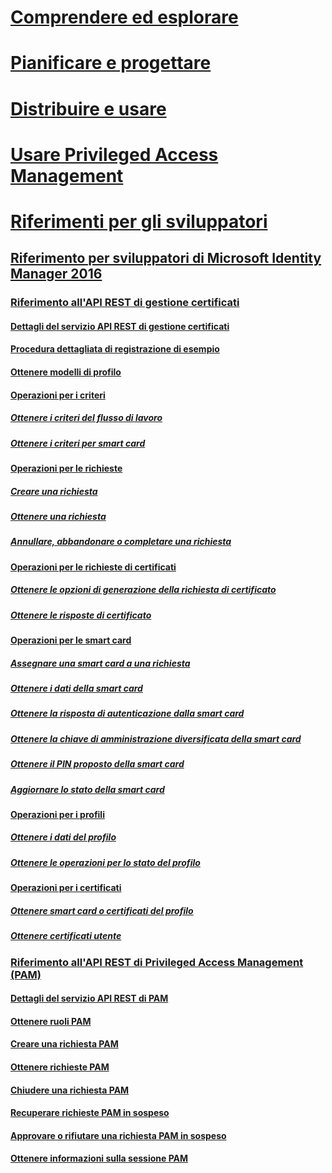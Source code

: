 # [Comprendere ed esplorare](/microsoft-identity-manager/understand-explore/microsoft-identity-manager-2016)
# [Pianificare e progettare](/microsoft-identity-manager/plan-design/microsoft-identity-manager-2016-supported-platforms)
# [Distribuire e usare](/microsoft-identity-manager/deploy-use/microsoft-identity-manager-deploy)
# [Usare Privileged Access Management](/microsoft-identity-manager/pam/privileged-identity-management-for-active-directory-domain-services)
# [Riferimenti per gli sviluppatori](microsoft-identity-manager-2016-developer-reference.md)
## [Riferimento per sviluppatori di Microsoft Identity Manager 2016](microsoft-identity-manager-2016-developer-reference.md)
### [Riferimento all'API REST di gestione certificati](certificate-management-rest-api-reference.md)
#### [Dettagli del servizio API REST di gestione certificati](certificate-management-rest-api-service-details.md)
#### [Procedura dettagliata di registrazione di esempio](sample-enrollment-walkthrough.md)
#### [Ottenere modelli di profilo](get-profile-templates.md)
#### [Operazioni per i criteri](policy-operations.md)
##### [Ottenere i criteri del flusso di lavoro](get-workflow-policy.md)
##### [Ottenere i criteri per smart card](get-smartcard-policy.md)
#### [Operazioni per le richieste](request-operations.md)
##### [Creare una richiesta](create-request.md)
##### [Ottenere una richiesta](get-request.md)
##### [Annullare, abbandonare o completare una richiesta](cancel-abandon-complete-request.md)
#### [Operazioni per le richieste di certificati](certificate-request-operations.md)
##### [Ottenere le opzioni di generazione della richiesta di certificato](get-certificate-request-generation-options.md)
##### [Ottenere le risposte di certificato](get-certificate-responses.md)
#### [Operazioni per le smart card](smartcard-operations.md)
##### [Assegnare una smart card a una richiesta](assign-smartcard-to-request.md)
##### [Ottenere i dati della smart card](get-smartcard-data.md)
##### [Ottenere la risposta di autenticazione dalla smart card](get-smartcard-authentication-response.md)
##### [Ottenere la chiave di amministrazione diversificata della smart card](get-smartcard-diversified-admin-key.md)
##### [Ottenere il PIN proposto della smart card](get-smartcard-proposed-pin.md)
##### [Aggiornare lo stato della smart card](update-smartcard-status.md)
#### [Operazioni per i profili](profile-operations.md)
##### [Ottenere i dati del profilo](get-profile-data.md)
##### [Ottenere le operazioni per lo stato del profilo](get-profile-state-operations.md)
#### [Operazioni per i certificati](certificate-operations.md)
##### [Ottenere smart card o certificati del profilo](get-smartcard-profile-certificates.md)
##### [Ottenere certificati utente](get-user-certificates.md)
### [Riferimento all'API REST di Privileged Access Management (PAM)](privileged-access-management-rest-api-reference.md)
#### [Dettagli del servizio API REST di PAM](privileged-access-management-rest-api-service-details.md)
#### [Ottenere ruoli PAM](privileged-access-management-get-roles.md)
#### [Creare una richiesta PAM](privileged-access-management-create-request.md)
#### [Ottenere richieste PAM](privileged-access-management-get-requests.md)
#### [Chiudere una richiesta PAM](privileged-access-management-close-request.md)
#### [Recuperare richieste PAM in sospeso](privileged-access-management-get-pending-requests.md)
#### [Approvare o rifiutare una richiesta PAM in sospeso](privileged-access-management-approve-reject-pending-request.md)
#### [Ottenere informazioni sulla sessione PAM](privileged-access-management-get-session-info.md)


<!--HONumber=Jan17_HO3-->


